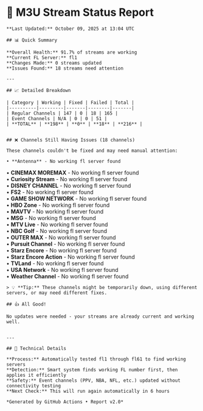 # 🔧 M3U Stream Status Report
    
    **Last Updated:** October 09, 2025 at 13:04 UTC
    
    ## 📊 Quick Summary
    
    **Overall Health:** 91.7% of streams are working  
    **Current FL Server:** fl1  
    **Changes Made:** 0 streams updated  
    **Issues Found:** 18 streams need attention  
    
    ---
    
    ## 📈 Detailed Breakdown
    
    | Category | Working | Fixed | Failed | Total |
    |----------|---------|-------|--------|-------|
    | Regular Channels | 147 | 0 | 18 | 165 |
    | Event Channels | N/A | 0 | 0 | 51 |
    | **TOTAL** | **198** | **0** | **18** | **216** |
    
    
    ## ❌ Channels Still Having Issues (18 channels)
    
    These channels couldn't be fixed and may need manual attention:
    
    • **Antenna** - No working fl server found  
• **CINEMAX MOREMAX** - No working fl server found  
• **Curiosity Stream** - No working fl server found  
• **DISNEY CHANNEL** - No working fl server found  
• **FS2** - No working fl server found  
• **GAME SHOW NETWORK** - No working fl server found  
• **HBO Zone** - No working fl server found  
• **MAVTV** - No working fl server found  
• **MSG** - No working fl server found  
• **MTV Live** - No working fl server found  
• **NBC Golf** - No working fl server found  
• **OUTER MAX** - No working fl server found  
• **Pursuit Channel** - No working fl server found  
• **Starz Encore** - No working fl server found  
• **Starz Encore Action** - No working fl server found  
• **TVLand** - No working fl server found  
• **USA Network** - No working fl server found  
• **Weather Channel** - No working fl server found  

    > 💡 **Tip:** These channels might be temporarily down, using different servers, or may need different fixes.
    
    ## 👍 All Good!
    
    No updates were needed - your streams are already current and working well.
    
    
    ---
    
    ## 🔧 Technical Details
    
    **Process:** Automatically tested fl1 through fl61 to find working servers  
    **Detection:** Smart system finds working FL number first, then applies it efficiently  
    **Safety:** Event channels (PPV, NBA, NFL, etc.) updated without connectivity testing  
    **Next Check:** This will run again automatically in 6 hours  
    
    *Generated by GitHub Actions • Report v2.0*
    